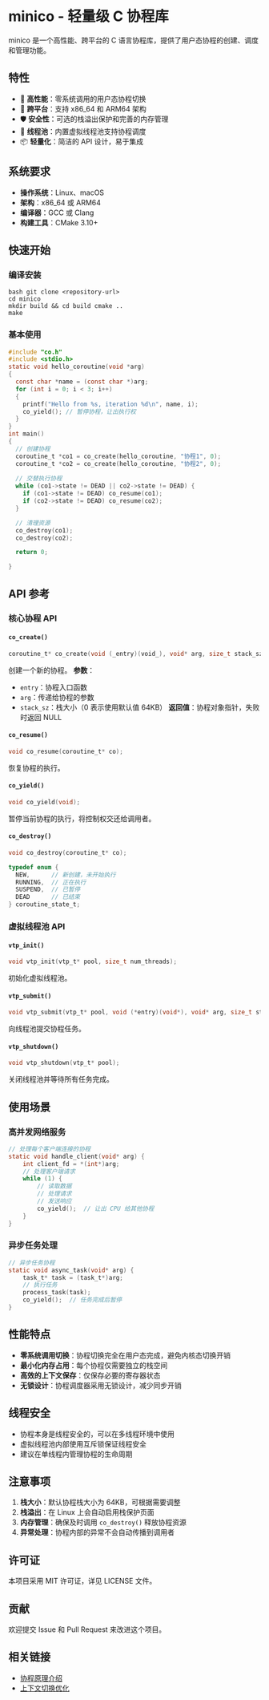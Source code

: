 # minico - 轻量级 C 协程库

minico 是一个高性能、跨平台的 C 语言协程库，提供了用户态协程的创建、调度和管理功能。

## 特性

- 🚀 **高性能**：零系统调用的用户态协程切换
- 🔄 **跨平台**：支持 x86_64 和 ARM64 架构
- 🛡️ **安全性**：可选的栈溢出保护和完善的内存管理
- 🧵 **线程池**：内置虚拟线程池支持协程调度
- 📦 **轻量化**：简洁的 API 设计，易于集成

## 系统要求

- **操作系统**：Linux、macOS
- **架构**：x86_64 或 ARM64
- **编译器**：GCC 或 Clang
- **构建工具**：CMake 3.10+

## 快速开始

### 编译安装
```shell
bash git clone <repository-url> 
cd minico 
mkdir build && cd build cmake .. 
make

```

### 基本使用

```c
#include "co.h" 
#include <stdio.h>
static void hello_coroutine(void *arg) 
{ 
  const char *name = (const char *)arg; 
  for (int i = 0; i < 3; i++) 
  { 
    printf("Hello from %s, iteration %d\n", name, i); 
    co_yield(); // 暂停协程，让出执行权 
  } 
}
int main() 
{ 
  // 创建协程 
  coroutine_t *co1 = co_create(hello_coroutine, "协程1", 0); 
  coroutine_t *co2 = co_create(hello_coroutine, "协程2", 0);
  
  // 交替执行协程
  while (co1->state != DEAD || co2->state != DEAD) {
    if (co1->state != DEAD) co_resume(co1);
    if (co2->state != DEAD) co_resume(co2);
  }

  // 清理资源
  co_destroy(co1);
  co_destroy(co2);

  return 0;

}
```
## API 参考

### 核心协程 API

#### `co_create()`
```c
coroutine_t* co_create(void (_entry)(void_), void* arg, size_t stack_sz);
```
创建一个新的协程。
**参数**：
- `entry`：协程入口函数
- `arg`：传递给协程的参数
- `stack_sz`：栈大小（0 表示使用默认值 64KB）
**返回值**：协程对象指针，失败时返回 NULL
#### `co_resume()`
```c
void co_resume(coroutine_t* co);
```
恢复协程的执行。
#### `co_yield()`
```c
void co_yield(void);
```
暂停当前协程的执行，将控制权交还给调用者。
#### `co_destroy()`
```c
void co_destroy(coroutine_t* co);
```

```c
typedef enum {
  NEW,      // 新创建，未开始执行
  RUNNING,  // 正在执行
  SUSPEND,  // 已暂停
  DEAD      // 已结束
} coroutine_state_t;
```

### 虚拟线程池 API
#### `vtp_init()`
```c
void vtp_init(vtp_t* pool, size_t num_threads);
```
初始化虚拟线程池。
#### `vtp_submit()`
```c
void vtp_submit(vtp_t* pool, void (*entry)(void*), void* arg, size_t stack_sz);
```
向线程池提交协程任务。
#### `vtp_shutdown()`
```c
void vtp_shutdown(vtp_t* pool);
```
关闭线程池并等待所有任务完成。
## 使用场景
### 高并发网络服务
```c
// 处理每个客户端连接的协程
static void handle_client(void* arg) {
    int client_fd = *(int*)arg;
    // 处理客户端请求
    while (1) {
        // 读取数据
        // 处理请求
        // 发送响应
        co_yield();  // 让出 CPU 给其他协程
    }
}
```

### 异步任务处理
```c
// 异步任务协程
static void async_task(void* arg) {
    task_t* task = (task_t*)arg;
    // 执行任务
    process_task(task);
    co_yield();  // 任务完成后暂停
}
```
## 性能特点
- **零系统调用切换**：协程切换完全在用户态完成，避免内核态切换开销
- **最小化内存占用**：每个协程仅需要独立的栈空间
- **高效的上下文保存**：仅保存必要的寄存器状态
- **无锁设计**：协程调度器采用无锁设计，减少同步开销

## 线程安全
- 协程本身是线程安全的，可以在多线程环境中使用
- 虚拟线程池内部使用互斥锁保证线程安全
- 建议在单线程内管理协程的生命周期

## 注意事项
1. **栈大小**：默认协程栈大小为 64KB，可根据需要调整
2. **栈溢出**：在 Linux 上会自动启用栈保护页面
3. **内存管理**：确保及时调用 `co_destroy()` 释放协程资源
4. **异常处理**：协程内部的异常不会自动传播到调用者
## 许可证
本项目采用 MIT 许可证，详见 LICENSE 文件。
## 贡献
欢迎提交 Issue 和 Pull Request 来改进这个项目。
## 相关链接
- [协程原理介绍](https://en.wikipedia.org/wiki/Coroutine)
- [上下文切换优化](https://lwn.net/Articles/250967/)

